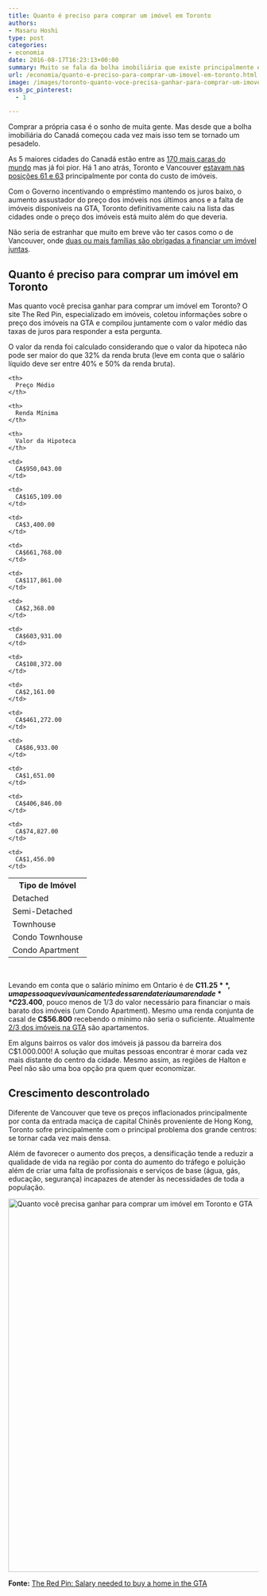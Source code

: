 ```yaml
---
title: Quanto é preciso para comprar um imóvel em Toronto
authors:
- Masaru Hoshi
type: post
categories:
- economia
date: 2016-08-17T16:23:13+00:00
summary: Muito se fala da bolha imobiliária que existe principalmente em Vancouver e Toronto. Mas de fato quanto é preciso para comprar um imóvel em Toronto?
url: /economia/quanto-e-preciso-para-comprar-um-imovel-em-toronto.html
image: /images/toronto-quanto-voce-precisa-ganhar-para-comprar-um-imovel-em-toronto.png
essb_pc_pinterest:
  - 1

---
```

Comprar a própria casa é o sonho de muita gente. Mas desde que a bolha imobiliária do Canadá começou cada vez mais isso tem se tornado um pesadelo.

As 5 maiores cidades do Canadá estão entre as <a href="https://www.imercer.com/content/mobility/rankings/col2016-rankings.html" target="_blank">170 mais caras do mundo</a> mas já foi pior. Há 1 ano atrás, Toronto e Vancouver <a href="http://www.huffingtonpost.ca/2015/06/17/most-expensive-cities_n_7606204.html" target="_blank">estavam nas posições 61 e 63</a> principalmente por conta do custo de imóveis.

Com o Governo incentivando o empréstimo mantendo os juros baixo, o aumento assustador do preço dos imóveis nos últimos anos e a falta de imóveis disponíveis na GTA, Toronto definitivamente caiu na lista das cidades onde o preço dos imóveis está muito além do que deveria.

Não seria de estranhar que muito em breve vão ter casos como o de Vancouver, onde <a href="http://www.cbc.ca/news/canada/british-columbia/mixer-mortgages-make-vancouver-home-ownership-possible-1.2514737" target="_blank">duas ou mais famílias são obrigadas a financiar um imóvel juntas</a>.

## Quanto é preciso para comprar um imóvel em Toronto

Mas quanto você precisa ganhar para comprar um imóvel em Toronto? O site The Red Pin, especializado em imóveis, coletou informações sobre o preço dos imóveis na GTA e compilou juntamente com o valor médio das taxas de juros para responder a esta pergunta.

O valor da renda foi calculado considerando que o valor da hipoteca não pode ser maior do que 32% da renda bruta (leve em conta que o salário líquido deve ser entre 40% e 50% da renda bruta).

<table class="table table-striped table-condensed">
  <tr>
    <th>
      Tipo de Imóvel
    </th>

    <th>
      Preço Médio
    </th>

    <th>
      Renda Mínima
    </th>

    <th>
      Valor da Hipoteca
    </th>
  </tr>

  <tr>
    <td>
      Detached
    </td>

    <td>
      CA$950,043.00
    </td>

    <td>
      CA$165,109.00
    </td>

    <td>
      CA$3,400.00
    </td>
  </tr>

  <tr>
    <td>
      Semi-Detached
    </td>

    <td>
      CA$661,768.00
    </td>

    <td>
      CA$117,861.00
    </td>

    <td>
      CA$2,368.00
    </td>
  </tr>

  <tr>
    <td>
      Townhouse
    </td>

    <td>
      CA$603,931.00
    </td>

    <td>
      CA$108,372.00
    </td>

    <td>
      CA$2,161.00
    </td>
  </tr>

  <tr>
    <td>
      Condo Townhouse
    </td>

    <td>
      CA$461,272.00
    </td>

    <td>
      CA$86,933.00
    </td>

    <td>
      CA$1,651.00
    </td>
  </tr>

  <tr>
    <td>
      Condo Apartment
    </td>

    <td>
      CA$406,846.00
    </td>

    <td>
      CA$74,827.00
    </td>

    <td>
      CA$1,456.00
    </td>
  </tr>
</table>

&nbsp;

Levando em conta que o salário mínimo em Ontario é de **C$11.25**, uma pessoa que viva unicamente dessa renda teria uma renda de **C$23.400**, pouco menos de 1/3 do valor necessário para financiar o mais barato dos imóveis (um Condo Apartment). Mesmo uma renda conjunta de casal de **C$56.800** recebendo o mínimo não seria o suficiente. Atualmente <a href="http://www.huffingtonpost.ca/2016/08/16/get-used-to-renting-toronto_n_11551254.html" target="_blank">2/3 dos imóveis na GTA</a> são apartamentos.

Em alguns bairros os valor dos imóveis já passou da barreira dos C$1.000.000! A solução que muitas pessoas encontrar é morar cada vez mais distante do centro da cidade. Mesmo assim, as regiões de Halton e Peel não são uma boa opção pra quem quer economizar.

## Crescimento descontrolado

Diferente de Vancouver que teve os preços inflacionados principalmente por conta da entrada maciça de capital Chinês proveniente de Hong Kong, Toronto sofre principalmente com o principal problema dos grande centros: se tornar cada vez mais densa.

Além de favorecer o aumento dos preços, a densificação tende a reduzir a qualidade de vida na região por conta do aumento do tráfego e poluição além de criar uma falta de profissionais e serviços de base (água, gás, educação, segurança) incapazes de atender às necessidades de toda a população.

[<img class="img-responsive img-rounded alignnone wp-image-6575 size-large" src="http://www.canadaagora.com/wp-content/uploads/mapa-quanto-voce-precisa-ganhar-para-comprar-um-imovel-em-toronto-970x970.png" alt="Quanto você precisa ganhar para comprar um imóvel em Toronto e GTA" width="750" height="750" srcset="https://www.canadaagora.com/wp-content/uploads/mapa-quanto-voce-precisa-ganhar-para-comprar-um-imovel-em-toronto-970x970.png 970w, https://www.canadaagora.com/wp-content/uploads/mapa-quanto-voce-precisa-ganhar-para-comprar-um-imovel-em-toronto-300x300.png 300w, https://www.canadaagora.com/wp-content/uploads/mapa-quanto-voce-precisa-ganhar-para-comprar-um-imovel-em-toronto-1120x1120.png 1120w, https://www.canadaagora.com/wp-content/uploads/mapa-quanto-voce-precisa-ganhar-para-comprar-um-imovel-em-toronto.png 1459w" sizes="(max-width: 750px) 100vw, 750px" />][1]

**Fonte:** <a href="https://www.theredpin.com/blog/salary-needed-to-buy-a-home-in-the-toronto-gta/" target="_blank">The Red Pin: Salary needed to buy a home in the GTA</a>

 [1]: http://www.canadaagora.com/wp-content/uploads/mapa-quanto-voce-precisa-ganhar-para-comprar-um-imovel-em-toronto.png